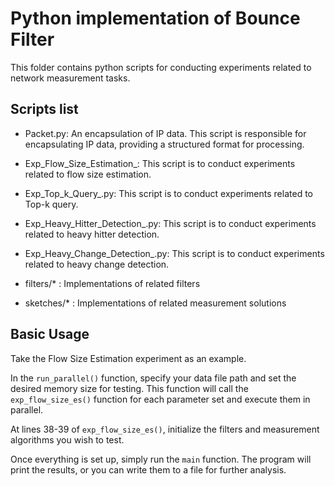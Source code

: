 # Python implementation of Bounce Filter



This folder contains python scripts for conducting experiments related to network measurement tasks. 



## Scripts list

- Packet.py: An encapsulation of IP data. This script is responsible for encapsulating IP data, providing a structured format for processing.

- Exp_Flow_Size_Estimation_: This script is to conduct experiments related to flow size estimation. 

- Exp_Top_k_Query_.py: This script is to conduct experiments related to Top-k query.

- Exp_Heavy_Hitter_Detection_.py: This script is to conduct experiments related to heavy hitter detection.

- Exp_Heavy_Change_Detection_.py: This script is to conduct experiments related to heavy change detection.

- filters/\* : Implementations of related filters

- sketches/\* :  Implementations of related measurement solutions



## Basic Usage

Take the Flow Size Estimation experiment as an example. 

In the `run_parallel()` function, specify your data file path and set the desired memory size for testing. This function will call the `exp_flow_size_es()` function for each parameter set and execute them in parallel.

At lines 38-39 of `exp_flow_size_es()`, initialize the filters and measurement algorithms you wish to test.

Once everything is set up, simply run the `main` function. The program will print the results, or you can write them to a file for further analysis.
